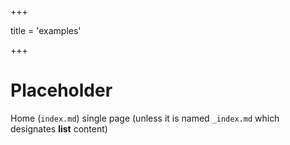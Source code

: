 +++

title = 'examples'

+++

# Placeholder

Home (`index.md`) single page 
 (unless it is named `_index.md` which designates **list** content)

